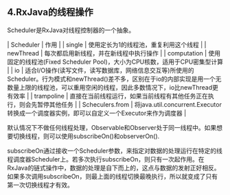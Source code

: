 ## 4.RxJava的线程操作

Scheduler是RxJava对线程控制器的一个抽象。

| Scheduler | 作用 |
| single | 使用定长为1的线程池，重复利用这个线程 |
| newThread | 每次都启用新线程，并在新线程中执行操作 |
| computation | 使用固定的线程池(Fixed Scheduler Pool)，大小为CPU核数，适用于CPU密集型计算 |
| io | 适合I/O操作(读写文件，读写数据库，网络信息交互等)所使用的Scheduler。行为模式和newThread()差不多，区别在于io的内部实现是用一个无数量上限的线程池，可以重用空闲的线程，因此多数情况下，io比newThread更有效率 |
| trampoline | 直接在当前线程运行，如果当前线程有其他任务正在执行，则会先暂停其他任务 |
| Scheculers.from | 将java.util.concurrent.Executor转换成一个调度器实例，即可以自定义一个Executor来作为调度器 |

默认情况下不做任何线程处理，Observable和Observer处于同一线程中。如果想要切换线程，则可以使用subscribeOn()和observerOn().

subscribeOn通过接收一个Scheduler参数，来指定对数据的处理运行在特定的线程调度器Scheduler上。若多次执行subscribeOn，则只有一次起作用。在RxJava的链式操作中，数据的处理是自下而上的，这点与数据的发射正好相反。如果多次调用subscribeOn，则最上面的线程切换最晚执行，所以就变成了只有第一次切换线程才有效。